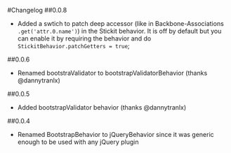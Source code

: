 #Changelog
##0.0.8
- Added a swtich to patch deep accessor (like in Backbone-Associations `.get('attr.0.name')`) in the Stickit behavior. It is off by default but you can enable it by requiring the behavior and do `StickitBehavior.patchGetters = true`;

##0.0.6
- Renamed bootstraValidator to bootstrapValidatorBehavior (thanks @dannytranlx)

##0.0.5
- Added bootstrapValidator behavior (thanks @dannytranlx)

##0.0.4
- Renamed BootstrapBehavior to jQueryBehavior since it was generic enough to be used with any jQuery plugin
